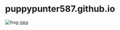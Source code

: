 # puppypunter587.github.io

![frog](https://cdn.britannica.com/73/100273-050-221A0593/arrow-poison-frogs-sound-production-colour-warning-signal.jpg)
[nips](https://yt3.ggpht.com/2XLK_uaUCdsJyHM0DXFQKY25zMhXA7oXv2zXWC3lGcHvpjuQHOzqCfjEJlkQaqmiO5D8x0JMBO-6IA=s1280-nd-v1)
